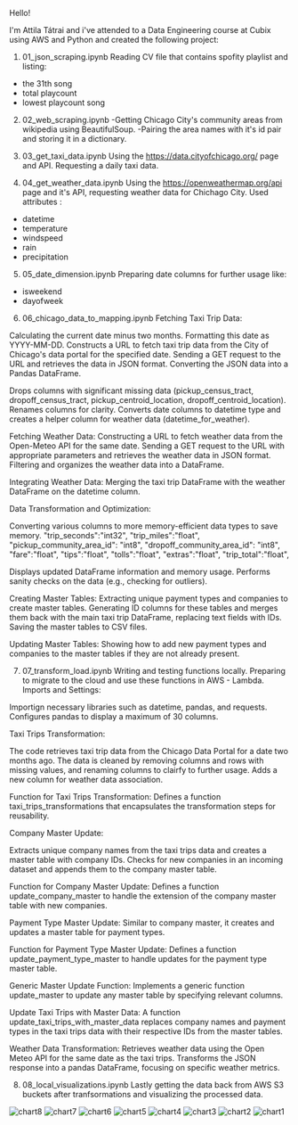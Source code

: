 Hello!

I'm Attila Tátrai and i've attended to a Data Engineering course at Cubix using AWS and Python and created the following project:

1. 01_json_scraping.ipynb
Reading CV file that contains spofity playlist and listing:
  - the 31th song
  - total playcount
  - lowest playcount song

2. 02_web_scraping.ipynb
  -Getting Chicago City's community areas from wikipedia using BeautifulSoup.
  -Pairing the area names with it's id pair and storing it in a dictionary. 

3. 03_get_taxi_data.ipynb
Using the https://data.cityofchicago.org/ page and API.
Requesting a daily taxi data.

4. 04_get_weather_data.ipynb
Using the https://openweathermap.org/api page and it's API, requesting weather data for Chichago City.
Used attributes :
- datetime
- temperature
- windspeed
- rain
- precipitation

5. 05_date_dimension.ipynb
Preparing date columns for further usage like:
- isweekend
- dayofweek

6. 06_chicago_data_to_mapping.ipynb
Fetching Taxi Trip Data:

Calculating the current date minus two months.
Formatting this date as YYYY-MM-DD.
Constructs a URL to fetch taxi trip data from the City of Chicago's data portal for the specified date.
Sending a GET request to the URL and retrieves the data in JSON format.
Converting the JSON data into a Pandas DataFrame.

Drops columns with significant missing data (pickup_census_tract, dropoff_census_tract, pickup_centroid_location, dropoff_centroid_location).
Renames columns for clarity.
Converts date columns to datetime type and creates a helper column for weather data (datetime_for_weather).

Fetching Weather Data:
Constructing a URL to fetch weather data from the Open-Meteo API for the same date.
Sending a GET request to the URL with appropriate parameters and retrieves the weather data in JSON format.
Filtering and organizes the weather data into a DataFrame.

Integrating Weather Data:
Merging the taxi trip DataFrame with the weather DataFrame on the datetime column.

Data Transformation and Optimization:

Converting various columns to more memory-efficient data types to save memory.
    "trip_seconds":"int32",
     "trip_miles":"float",
     "pickup_community_area_id": "int8",
     "dropoff_community_area_id": "int8",
     "fare":"float",
     "tips":"float",
     "tolls":"float",
     "extras":"float",
     "trip_total":"float",
     
Displays updated DataFrame information and memory usage.
Performs sanity checks on the data (e.g., checking for outliers).

Creating Master Tables:
Extracting unique payment types and companies to create master tables.
Generating ID columns for these tables and merges them back with the main taxi trip DataFrame, replacing text fields with IDs.
Saving the master tables to CSV files.

Updating Master Tables:
Showing how to add new payment types and companies to the master tables if they are not already present.

7. 07_transform_load.ipynb
Writing and testing functions locally.
Preparing to migrate to the cloud and use these functions in AWS - Lambda.
Imports and Settings:

Importign necessary libraries such as datetime, pandas, and requests.
Configures pandas to display a maximum of 30 columns.

Taxi Trips Transformation:

The code retrieves taxi trip data from the Chicago Data Portal for a date two months ago.
The data is cleaned by removing  columns and rows with missing values, and renaming columns to clairfy to further usage.
Adds a new column for weather data association.

Function for Taxi Trips Transformation:
Defines a function taxi_trips_transformations that encapsulates the transformation steps for reusability.

Company Master Update:

Extracts unique company names from the taxi trips data and creates a master table with company IDs.
Checks for new companies in an incoming dataset and appends them to the company master table.

Function for Company Master Update:
Defines a function update_company_master to handle the extension of the company master table with new companies.

Payment Type Master Update:
Similar to company master, it creates and updates a master table for payment types.

Function for Payment Type Master Update:
Defines a function update_payment_type_master to handle updates for the payment type master table.

Generic Master Update Function:
Implements a generic function update_master to update any master table by specifying relevant columns.

Update Taxi Trips with Master Data:
A function update_taxi_trips_with_master_data replaces company names and payment types in the taxi trips data with their respective IDs from the master tables.

Weather Data Transformation:
Retrieves weather data using the Open Meteo API for the same date as the taxi trips.
Transforms the JSON response into a pandas DataFrame, focusing on specific weather metrics.

8. 08_local_visualizations.ipynb
Lastly getting the data back from AWS S3 buckets after tranfsormations and visualizing the processed data.

![chart8](https://github.com/AttilaTatrai/DataEngineering_Cubix/assets/49712400/9450a5d2-42b2-4b15-a6c5-119b7dff8778)
![chart7](https://github.com/AttilaTatrai/DataEngineering_Cubix/assets/49712400/c5bb3a27-ade3-4c77-a068-73ba4446595a)
![chart6](https://github.com/AttilaTatrai/DataEngineering_Cubix/assets/49712400/526c5f78-202c-426d-9f1a-4cbd13a908aa)
![chart5](https://github.com/AttilaTatrai/DataEngineering_Cubix/assets/49712400/565755bd-670b-4bc2-9cd1-f5dda01bffd6)
![chart4](https://github.com/AttilaTatrai/DataEngineering_Cubix/assets/49712400/2c31e001-ae42-45ac-ab2c-6f5ef226db39)
![chart3](https://github.com/AttilaTatrai/DataEngineering_Cubix/assets/49712400/2b46a0c9-2916-4949-89db-94a4749a1af5)
![chart2](https://github.com/AttilaTatrai/DataEngineering_Cubix/assets/49712400/0be35f2f-2adc-417e-880e-a3a703c7e83f)
![chart1](https://github.com/AttilaTatrai/DataEngineering_Cubix/assets/49712400/5e1c348b-c69f-473f-a0e2-37dac928b3c9)

